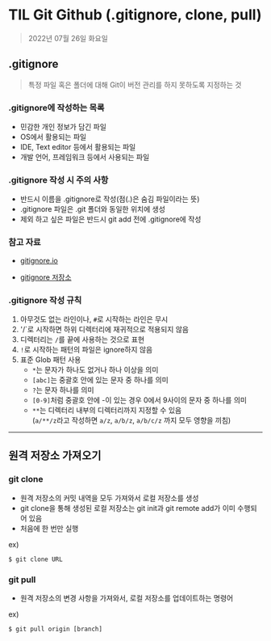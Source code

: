 # **TIL Git Github (.gitignore, clone, pull)**

> 2022년 07월 26일 화요일

## .gitignore

> 특정 파일 혹은 폴더에 대해 Git이 버전 관리를 하지 못하도록 지정하는 것

### .gitignore에 작성하는 목록

- 민감한 개인 정보가 담긴 파일
- OS에서 활용되는 파일
- IDE, Text editor 등에서 활용되는 파일
- 개발 언어, 프레임워크 등에서 사용되는 파일

### .gitignore 작성 시 주의 사항

- 반드시 이름을 .gitignore로 작성(점(.)은 숨김 파일이라는 뜻)
- .gitignore 파일은 .git 폴더와 동일한 위치에 생성
- 제외 하고 싶은 파일은 반드시 git add 전에 .gitignore에 작성

### 참고 자료

- [gitignore.io](https://www.toptal.com/developers/gitignore/)

- [gitignore 저장소](https://github.com/github/gitignore)
  
### .gitignore 작성 규칙

1. 아무것도 없는 라인이나, `#`로 시작하는 라인은 무시
2. '/`로 시작하면 하위 디렉터리에 재귀적으로 적용되지 않음
3. 디렉터리는 `/`를 끝에 사용하는 것으로 표현
4. `!`로 시작하는 패턴의 파일은 ignore하지 않음
5. 표준 Glob 패턴 사용
   - `*`는 문자가 하나도 없거나 하나 이상을 의미
   - `[abc]`는 중괄호 안에 있는 문자 중 하나를 의미
   - `?`는 문자 하나를 의미
   - `[0-9]`처럼 중괄호 안에 -이 있는 경우 0에서 9사이의 문자 중 하나를 의미
   - `**`는 디렉터리 내부의 디렉터리까지 지정할 수 있음<br>(`a/**/z`라고 작성하면 `a/z`, `a/b/z`, `a/b/c/z` 까지 모두 영향을 끼침)

---

## 원격 저장소 가져오기

### git clone

- 원격 저장소의 커밋 내역을 모두 가져와서 로컬 저장소를 생성
- git clone을 통해 생성된 로컬 저장소는 git init과 git remote add가 이미 수행되어 있음
- 처음에 한 번만 실행

ex)
```git bash
$ git clone URL
```

### git pull

- 원격 저장소의 변경 사항을 가져와서, 로컬 저장소를 업데이트하는 명령어

ex)
```git bash
$ git pull origin [branch]
```

